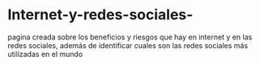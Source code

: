 # Internet-y-redes-sociales-
pagina creada sobre los beneficios y riesgos que hay en internet y en las redes sociales, además de identificar cuales son las redes sociales más utilizadas en el mundo 
